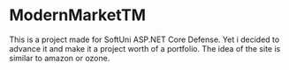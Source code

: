 # ModernMarketTM

This is a project made for SoftUni ASP.NET Core Defense.
Yet i decided to advance it and make it a project worth of a portfolio.
The idea of the site is similar to amazon or ozone.
